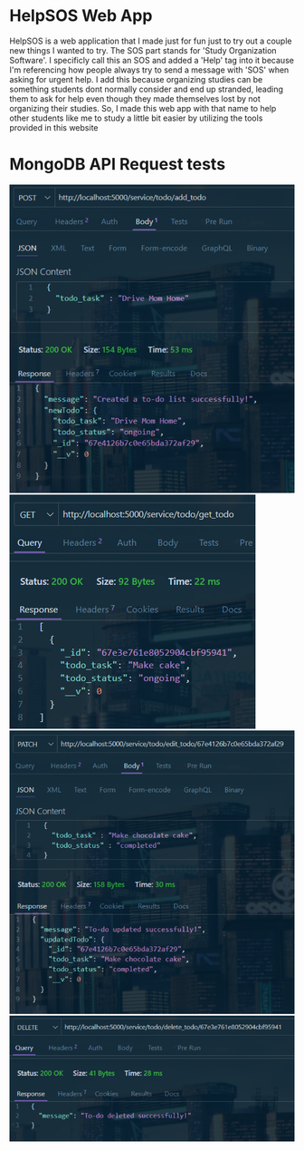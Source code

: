 # HelpSOS Web App
HelpSOS is a web application that I made just for fun just to try out a couple new things I wanted to try. The SOS part stands for 'Study Organization Software'. I specificly call this an SOS and added a 'Help' tag into it because I'm referencing how people always try to send a message with 'SOS' when asking for urgent help. I add this because organizing studies can be something students dont normally consider and end up stranded, leading them to ask for help even though they made themselves lost by not organizing their studies. So, I made this web app with that name to help other students like me to study a little bit easier by utilizing the tools provided in this website

# MongoDB API Request tests
![POST request test](public/POST_test.png)
![GET request test](public/GET_test.png)
![PATCH request test](public/PATCH_test.png)
![DEETE request test](public/DELETE_test.png)